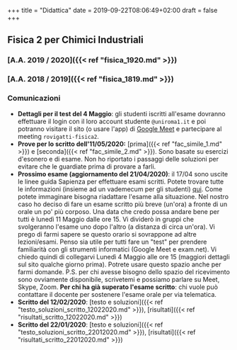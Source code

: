 +++
title = "Didattica"
date = 2019-09-22T08:06:49+02:00
draft = false
+++

## Fisica 2 per Chimici Industriali

### [A.A. 2019 / 2020]({{< ref "fisica_1920.md" >}})
### [A.A. 2018 / 2019]({{< ref "fisica_1819.md" >}})

### Comunicazioni

* **Dettagli per il test del 4 Maggio**: gli studenti iscritti all'esame dovranno effettuare il login con il loro account studente `@uniroma1.it` e poi potranno visitare il sito (o usare l'app) di [Google Meet](https://meet.google.com/) e partecipare al meeting `rovigatti-fisica2`.
* **Prove per lo scritto dell'11/05/2020:** [prima]({{< ref "fac_simile_1.md" >}}) e [seconda]({{< ref "fac_simile_2.md" >}}). Sono basate su esercizi d'esonero e di esame. Non ho riportato i passaggi delle soluzioni per evitare che le guardiate prima di provare a farli.
* **Prossimo esame (aggiornamento del 21/04/2020)**: il 17/04 sono uscite le linee guida Sapienza per effettuare esami scritti. Potete trovare tutte le informazioni (insieme ad un vademecum per gli studenti) [qui](https://www.uniroma1.it/it/documento/procedura-straordinaria-conseguente-allemergenza-sanitaria-covid-19-lo-svolgimento-degli).
Come potete immaginare bisogna riadattare l'esame alla situazione. Nel nostro caso ho deciso di fare un esame scritto più breve (un'ora) a fronte di un orale un po' più corposo.
Una data che credo possa andare bene per tutti è lunedì 11 Maggio dalle ore 15. Vi dividerò in gruppi che svolgeranno l'esame uno dopo l'altro (a distanza di circa un'ora). Vi prego di farmi sapere se questo orario si sovrappone ad altre lezioni/esami.
Penso sia utile per tutti fare un "test" per prendere familiarità con gli strumenti informatici (Google Meet e exam.net). Vi chiedo quindi di collegarvi Lunedì 4 Maggio alle ore 15 (maggiori dettagli sul sito qualche giorno prima). Potrete usare questo spazio anche per farmi domande.
P.S. per chi avesse bisogno dello spazio del ricevimento sono ovviamente disponibile, scrivetemi e possiamo parlare su Meet, Skype, Zoom. **Per chi ha già superato l'esame scritto**: chi vuole può contattare il docente per sostenere l'esame orale per via telematica.
* **Scritto del 12/02/2020**:  [testo e soluzioni]({{< ref "testo_soluzioni_scritto_12022020.md" >}}), [risultati]({{< ref "risultati_scritto_12022020.md" >}})
* **Scritto del 22/01/2020**:  [testo e soluzioni]({{< ref "testo_soluzioni_scritto_22012020.md" >}}), [risultati]({{< ref "risultati_scritto_22012020.md" >}})
